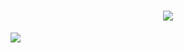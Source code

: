 
<h1 align="center">
  <a href="https://git.io/typing-svg">
    <img src="https://readme-typing-svg.herokuapp.com?font=cambria&size=30&lines=Hi,+Welcome+to+my+GitHub;Interests+in+Laravel,+ReactJs">
  </a>
</h1>

![](https://raw.githubusercontent.com/halfrost/halfrost/master/icons/header_.png)



